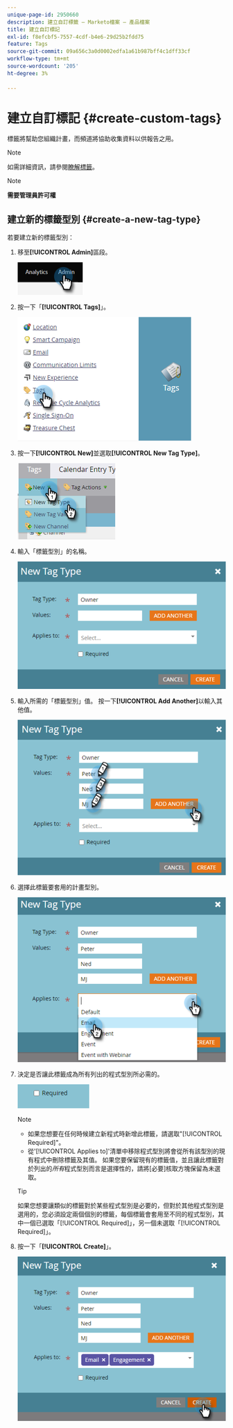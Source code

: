 ```yaml
---
unique-page-id: 2950660
description: 建立自訂標籤 — Marketo檔案 — 產品檔案
title: 建立自訂標記
exl-id: f8efcbf5-7557-4cdf-b4e6-29d25b2fdd75
feature: Tags
source-git-commit: 09a656c3a0d0002edfa1a61b987bff4c1dff33cf
workflow-type: tm+mt
source-wordcount: '205'
ht-degree: 3%

---
```


# 建立自訂標記 {#create-custom-tags}

標籤將幫助您組織計畫，而頻道將協助收集資料以供報告之用。

>[!NOTE]
>
>如需詳細資訊，請參閱[瞭解標籤](/help/marketo/product-docs/core-marketo-concepts/programs/working-with-programs/understanding-tags.md)。

>[!NOTE]
>
>**需要管理員許可權**

## 建立新的標籤型別 {#create-a-new-tag-type}

若要建立新的標籤型別：

1. 移至&#x200B;**[!UICONTROL Admin]**&#x200B;區段。

   ![](assets/create-custom-tags-1.png)

1. 按一下「**[!UICONTROL Tags]**」。

   ![](assets/create-custom-tags-2.png)

1. 按一下&#x200B;**[!UICONTROL New]**&#x200B;並選取&#x200B;**[!UICONTROL New Tag Type]**。

   ![](assets/create-custom-tags-3.png)

1. 輸入「標籤型別」的名稱。

   ![](assets/create-custom-tags-4.png)

1. 輸入所需的「標籤型別」值。 按一下&#x200B;**[!UICONTROL Add Another]**&#x200B;以輸入其他值。

   ![](assets/create-custom-tags-5.png)

1. 選擇此標籤要套用的計畫型別。

   ![](assets/create-custom-tags-6.png)

1. 決定是否讓此標籤成為所有列出的程式型別所必需的。

   ![](assets/create-custom-tags-7.png)

   >[!NOTE]
   >
   >* 如果您想要在任何時候建立新程式時新增此標籤，請選取&quot;[!UICONTROL Required]&quot;。
   >* 從&#39;[!UICONTROL Applies to]&#39;清單中移除程式型別將會從所有該型別的現有程式中刪除標籤及其值。 如果您要保留現有的標籤值，並且讓此標籤對於列出的&#x200B;_所有_&#x200B;程式型別而言是選擇性的，請將[必要]核取方塊保留為未選取。

   >[!TIP]
   >
   >如果您想要讓類似的標籤對於某些程式型別是必要的，但對於其他程式型別是選用的，您必須設定兩個個別的標籤，每個標籤會套用至不同的程式型別，其中一個已選取「[!UICONTROL Required]」，另一個未選取「[!UICONTROL Required]」。

1. 按一下「**[!UICONTROL Create]**」。

   ![](assets/create-custom-tags-8.png)
